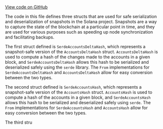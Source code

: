 [View code on GitHub](https://github.com/solana-labs/solana/blob/master/runtime/src/serde_snapshot/types.rs)

The code in this file defines three structs that are used for safe serialization and deserialization of snapshots in the Solana project. Snapshots are a way to capture the state of the blockchain at a particular point in time, and they are used for various purposes such as speeding up node synchronization and facilitating backups.

The first struct defined is `SerdeAccountsDeltaHash`, which represents a snapshot-safe version of the `AccountsDeltaHash` struct. `AccountsDeltaHash` is used to compute a hash of the changes made to the accounts in a given block, and `SerdeAccountsDeltaHash` allows this hash to be serialized and deserialized safely using the `serde` library. The `From` implementations for `SerdeAccountsDeltaHash` and `AccountsDeltaHash` allow for easy conversion between the two types.

The second struct defined is `SerdeAccountsHash`, which represents a snapshot-safe version of the `AccountsHash` struct. `AccountsHash` is used to compute a hash of the accounts in a given block, and `SerdeAccountsHash` allows this hash to be serialized and deserialized safely using `serde`. The `From` implementations for `SerdeAccountsHash` and `AccountsHash` allow for easy conversion between the two types.

The third stru